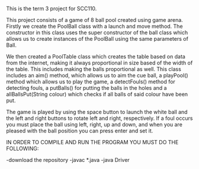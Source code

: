 This is the term 3 project for SCC110.

This project consists of a game of 8 ball pool created using game arena.
Firstly we create the PoolBall class with a launch and move method. The constructor in this class uses the super constructor of the ball class which allows us to create instances of the PoolBall using the same parameters of Ball.

We then created a PoolTable class which creates the table based on data from the internet, making it always proportional in size based of the width of the table. This includes making the balls proportional as well.
This class includes an aim() method, which allows us to aim the cue ball, a playPool() method which allows us to play the game, a detectFouls() method for detecting fouls, a putBalls() for putting the balls in the holes and a allBallsPut(String colour) which checks if all balls of said colour have been put.

The game is played by using the space button to launch the white ball and the left and right buttons to rotate left and right, respectively.
If a foul occurs you must place the ball using left, right, up and down, and when you are pleased with the ball position you can press enter and set it.

IN ORDER TO COMPILE AND RUN THE PROGRAM YOU MUST DO THE FOLLOWING:

-download the repository
-javac *.java
-java Driver


